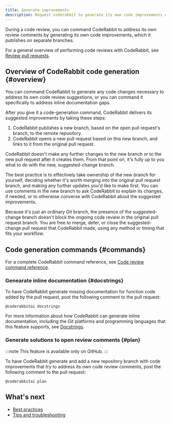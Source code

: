 ```yaml
---
title: Generate improvements
description: Request coderabbit to generate its own code improvements during code reviews
---
```


During a code review, you can command CodeRabbit to address its own review comments
by generating its own code improvements, which it publishes on separate branches.

For a general overview of performing code reviews with CodeRabbit, see [Review pull requests](/guides/code-review-overview).

## Overview of CodeRabbit code generation {#overview}

You can command CodeRabbit to generate any code changes necessary to address its own code review suggestions,
or you can command it specifically to address inline documentation gaps.

After you give it a code-generation command, CodeRabbit delivers its suggested improvements by taking these steps:

1. CodeRabbit publishes a new branch, based on the open pull request's branch, to the remote repository.
1. CodeRabbit opens a new pull request based on this new branch, and links to it from the original pull request.

CodeRabbit doesn't make any further changes to the new branch or to the new pull request
after it creates them. From that point on, it's fully up to you what to do with the new, suggested-change branch.

The best practice is to effectively take ownership of the new branch for yourself,
deciding whether it's worth merging into the original pull request branch, and making
any further updates you'd like to make first. You can use comments in the new branch
to ask CodeRabbit to explain its changes, if needed, or to otherwise converse with
CodeRabbit about the suggested improvements.

Because it's just an ordinary Git branch, the presence of the suggested-change branch
doesn't block the ongoing code review in the original pull request branch. You are
free to merge, defer, or close the suggested-change pull request that CodeRabbit made, using any method or timing that fits
your workflow.

## Code generation commands {#commands}

For a complete CodeRabbit command reference, see [Code review command reference](/reference/review-commands).

### Genearate inline documentation {#docstrings}

To have CodeRabbit generate missing documentation for function code added by
the pull request, post the following comment to the
pull request:

```
@coderabbitai docstrings
```

For more information about how CodeRabbit can generate inline documentation, including
the Git platforms and programming languages that this feature supports, see
[Docstrings](/finishing-touches/docstrings).

### Generate solutions to open review comments {#plan}

:::note
This feature is available only on GitHub.
:::

To have CodeRabbit generate and add a new repository branch with code improvements
that try to address its own code review comments, post the following comment to the
pull request:

```
@coderabbitai plan
```

## What's next

- [Best practices](/guides/code-review-best-practices)
- [Tips and troubleshooting](/guides/code-review-tips-and-troubleshooting)
